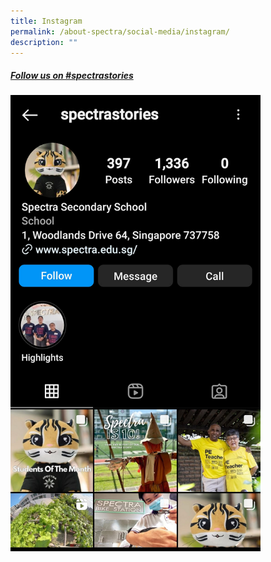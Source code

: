 ```yaml
---
title: Instagram
permalink: /about-spectra/social-media/instagram/
description: ""
---
```

##### [Follow us on #spectrastories](https://www.instagram.com/spectrastories/)

<a target="new" href="https://www.instagram.com/spectrastories/"><img style="width:400px" src="/images/ig_spectra_stories.png"></a>